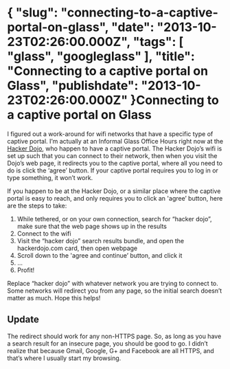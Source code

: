 {
    "slug": "connecting-to-a-captive-portal-on-glass",
    "date": "2013-10-23T02:26:00.000Z",
    "tags": [
        "glass",
        "googleglass"
    ],
    "title": "Connecting to a captive portal on Glass",
    "publishdate": "2013-10-23T02:26:00.000Z"
}Connecting to a captive portal on Glass
=======================================




<p>I figured out a work-around for wifi networks that have a specific type of captive portal. I&rsquo;m actually at an Informal Glass Office Hours right now at the <a href="http://www.hackerdojo.com/" target="_blank">Hacker Dojo</a>, who happen to have a captive portal. The Hacker Dojo&rsquo;s wifi is set up such that you can connect to their network, then when you visit the Dojo&rsquo;s web page, it redirects you to the captive portal, where all you need to do is click the &lsquo;agree&rsquo; button. If your captive portal requires you to log in or type something, it won&rsquo;t work.</p>

<p>If you happen to be at the Hacker Dojo, or a similar place where the captive portal is easy to reach, and only requires you to click an 'agree&rsquo; button, here are the steps to take:</p>

<ol><li>While tethered, or on your own connection, search for &ldquo;hacker dojo&rdquo;, make sure that the web page shows up in the results</li>
<li>Connect to the wifi</li>
<li>Visit the &ldquo;hacker dojo&rdquo; search results bundle, and open the hackerdojo.com card, then open webpage</li>
<li>Scroll down to the 'agree and continue&rsquo; button, and click it</li>
<li>&hellip;</li>
<li>Profit!</li>
</ol><p>Replace &ldquo;hacker dojo&rdquo; with whatever network you are trying to connect to. Some networks will redirect you from any page, so the initial search doesn&rsquo;t matter as much. Hope this helps!</p>

<h2>Update</h2>

<p>The redirect should work for any non-HTTPS page. So, as long as you have a search result for an insecure page, you should be good to go. I didn&rsquo;t realize that because Gmail, Google, G+ and Facebook are all HTTPS, and that&rsquo;s where I usually start my browsing.</p>
